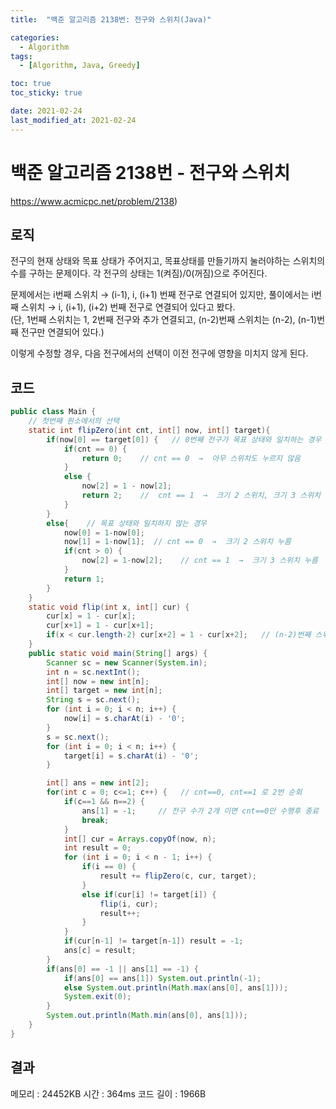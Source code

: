 ```yaml
---
title:  "백준 알고리즘 2138번: 전구와 스위치(Java)"

categories: 
  - Algorithm
tags: 
  - [Algorithm, Java, Greedy]

toc: true
toc_sticky: true

date: 2021-02-24
last_modified_at: 2021-02-24
---
```


# 백준 알고리즘 2138번 - 전구와 스위치

<a>https://www.acmicpc.net/problem/2138)</a>

## 로직

전구의 현재 상태와 목표 상태가 주어지고, 목표상태를 만들기까지 눌러야하는 스위치의 수를 구하는 문제이다. 
각 전구의 상태는 1(켜짐)/0(꺼짐)으로 주어진다.    

문제에서는 i번째 스위치 → (i-1), i, (i+1) 번째 전구로 연결되어 있지만, 풀이에서는 i번째 스위치 → i, (i+1), (i+2) 번째 전구로 연결되어 있다고 봤다.   
(단, 1번째 스위치는 1, 2번째 전구와 추가 연결되고, (n-2)번째 스위치는 (n-2), (n-1)번째 전구만 연결되어 있다.)   

이렇게 수정할 경우, 다음 전구에서의 선택이 이전 전구에 영향을 미치지 않게 된다.

## 코드

```java
public class Main {
    // 첫번째 원소에서의 선택
    static int flipZero(int cnt, int[] now, int[] target){
        if(now[0] == target[0]) {   // 0번째 전구가 목표 상태와 일치하는 경우
            if(cnt == 0) {
                return 0;    // cnt == 0  →  아무 스위치도 누르지 않음
            }
            else {
                now[2] = 1 - now[2];   
                return 2;    //  cnt == 1  →  크기 2 스위치, 크기 3 스위치 둘다 누름
            }
        }
        else{    // 목표 상태와 일치하지 않는 경우
            now[0] = 1-now[0];
            now[1] = 1-now[1];  // cnt == 0  →  크기 2 스위치 누름
            if(cnt > 0) {
                now[2] = 1-now[2];    // cnt == 1  →  크기 3 스위치 누름
            }
            return 1;
        }
    }
    static void flip(int x, int[] cur) {
        cur[x] = 1 - cur[x];
        cur[x+1] = 1 - cur[x+1];
        if(x < cur.length-2) cur[x+2] = 1 - cur[x+2];   // (n-2)번째 스위치는 전구 2개만 변경
    }
    public static void main(String[] args) {
        Scanner sc = new Scanner(System.in);
        int n = sc.nextInt();
        int[] now = new int[n];
        int[] target = new int[n];
        String s = sc.next();
        for (int i = 0; i < n; i++) {
            now[i] = s.charAt(i) - '0';
        }
        s = sc.next();
        for (int i = 0; i < n; i++) {
            target[i] = s.charAt(i) - '0';
        }

        int[] ans = new int[2];
        for(int c = 0; c<=1; c++) {   // cnt==0, cnt==1 로 2번 순회
            if(c==1 && n==2) {
                ans[1] = -1;     // 전구 수가 2개 이면 cnt==0만 수행후 종료
                break;
            }
            int[] cur = Arrays.copyOf(now, n);
            int result = 0;
            for (int i = 0; i < n - 1; i++) {
                if(i == 0) {
                    result += flipZero(c, cur, target);
                }
                else if(cur[i] != target[i]) {
                    flip(i, cur);
                    result++;
                }
            }
            if(cur[n-1] != target[n-1]) result = -1;
            ans[c] = result;
        }
        if(ans[0] == -1 || ans[1] == -1) {
            if(ans[0] == ans[1]) System.out.println(-1);
            else System.out.println(Math.max(ans[0], ans[1]));
            System.exit(0);
        }
        System.out.println(Math.min(ans[0], ans[1]));
    }
}
```

## 결과

메모리 : 24452KB     시간 : 364ms    코드 길이 : 1966B